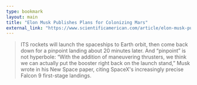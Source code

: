 ```yaml
---
type: bookmark
layout: main
title: "Elon Musk Publishes Plans for Colonizing Mars"
external_link: "https://www.scientificamerican.com/article/elon-musk-publishes-plans-for-colonizing-mars/?WT.mc_id=SA_TW_SPC_NEWS&sf89238010=1"
---
```

> ITS rockets will launch the spaceships to Earth orbit, then come back down for a pinpoint landing about 20 minutes later. And “pinpoint” is not hyperbole: “With the addition of maneuvering thrusters, we think we can actually put the booster right back on the launch stand,” Musk wrote in his New Space paper, citing SpaceX's increasingly precise Falcon 9 first-stage landings.

